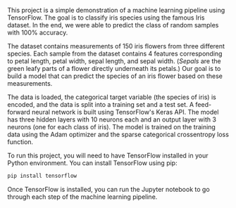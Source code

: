 This project is a simple demonstration of a machine learning pipeline using TensorFlow. The goal is to classify iris species using the famous Iris dataset. In the end, we were able to predict the class of random samples with 100% accuracy.

The dataset contains measurements of 150 iris flowers from three different species. Each sample from the dataset contains 4 features corresponding to petal length, petal width, sepal length, and sepal width. (*Sepals* are the green leafy parts of a flower directly underneath its petals.) Our goal is to build a model that can predict the species of an iris flower based on these measurements.

The data is loaded, the categorical target variable (the species of iris) is encoded, and the data is split into a training set and a test set. A feed-forward neural network is built using TensorFlow's Keras API. The model has three hidden layers with 10 neurons each and an output layer with 3 neurons (one for each class of iris). The model is trained on the training data using the Adam optimizer and the sparse categorical crossentropy loss function.

To run this project, you will need to have TensorFlow installed in your Python environment. You can install TensorFlow using pip:

```python
pip install tensorflow
```

Once TensorFlow is installed, you can run the Jupyter notebook to go through each step of the machine learning pipeline.
